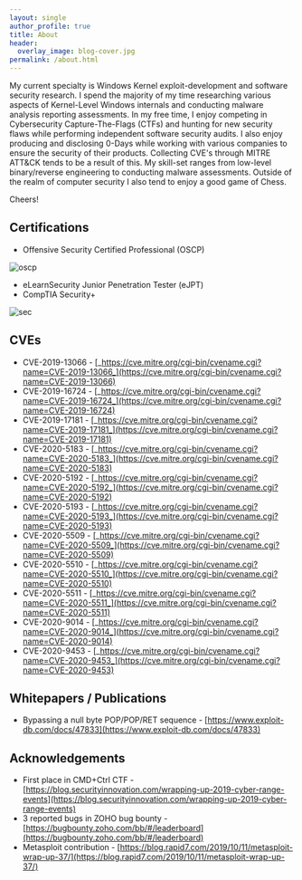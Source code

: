 ```yaml
---
layout: single
author_profile: true
title: About
header:
  overlay_image: blog-cover.jpg
permalink: /about.html
---
```


My current specialty is Windows Kernel exploit-development and software security research. I spend the majority of my time researching various aspects of Kernel-Level Windows internals and conducting malware analysis reporting assessments. In my free time, I enjoy competing in Cybersecurity Capture-The-Flags (CTFs) and hunting for new security flaws while performing independent software security audits. I also enjoy producing and disclosing 0-Days while working with various companies to ensure the security of their products. Collecting CVE's through MITRE ATT&CK tends to be a result of this. My skill-set ranges from low-level binary/reverse engineering to conducting malware assessments. Outside of the realm of computer security I also tend to enjoy a good game of Chess.

Cheers!


Certifications
---

- Offensive Security Certified Professional (OSCP)

![oscp](https://raw.githubusercontent.com/FULLSHADE/FULLSHADE.github.io/master/static/img/_posts/cert-oscp.png)

- eLearnSecurity Junior Penetration Tester (eJPT)
- CompTIA Security+

![sec](https://raw.githubusercontent.com/FULLSHADE/FULLSHADE.github.io/master/images/sse.png)

CVEs
---

- CVE-2019-13066 - [_https://cve.mitre.org/cgi-bin/cvename.cgi?name=CVE-2019-13066_](https://cve.mitre.org/cgi-bin/cvename.cgi?name=CVE-2019-13066)
- CVE-2019-16724 - [_https://cve.mitre.org/cgi-bin/cvename.cgi?name=CVE-2019-16724_](https://cve.mitre.org/cgi-bin/cvename.cgi?name=CVE-2019-16724)
- CVE-2019-17181 - [_https://cve.mitre.org/cgi-bin/cvename.cgi?name=CVE-2019-17181_](https://cve.mitre.org/cgi-bin/cvename.cgi?name=CVE-2019-17181)
- CVE-2020-5183 - [_https://cve.mitre.org/cgi-bin/cvename.cgi?name=CVE-2020-5183_](https://cve.mitre.org/cgi-bin/cvename.cgi?name=CVE-2020-5183)
- CVE-2020-5192 - [_https://cve.mitre.org/cgi-bin/cvename.cgi?name=CVE-2020-5192_](https://cve.mitre.org/cgi-bin/cvename.cgi?name=CVE-2020-5192)
- CVE-2020-5193 - [_https://cve.mitre.org/cgi-bin/cvename.cgi?name=CVE-2020-5193_](https://cve.mitre.org/cgi-bin/cvename.cgi?name=CVE-2020-5193)
- CVE-2020-5509 - [_https://cve.mitre.org/cgi-bin/cvename.cgi?name=CVE-2020-5509_](https://cve.mitre.org/cgi-bin/cvename.cgi?name=CVE-2020-5509)
- CVE-2020-5510 - [_https://cve.mitre.org/cgi-bin/cvename.cgi?name=CVE-2020-5510_](https://cve.mitre.org/cgi-bin/cvename.cgi?name=CVE-2020-5510)
- CVE-2020-5511 - [_https://cve.mitre.org/cgi-bin/cvename.cgi?name=CVE-2020-5511_](https://cve.mitre.org/cgi-bin/cvename.cgi?name=CVE-2020-5511)
- CVE-2020-9014 - [_https://cve.mitre.org/cgi-bin/cvename.cgi?name=CVE-2020-9014_](https://cve.mitre.org/cgi-bin/cvename.cgi?name=CVE-2020-9014)
- CVE-2020-9453 - [_https://cve.mitre.org/cgi-bin/cvename.cgi?name=CVE-2020-9453_](https://cve.mitre.org/cgi-bin/cvename.cgi?name=CVE-2020-9453)

Whitepapers / Publications
---

- Bypassing a null byte POP/POP/RET sequence - [https://www.exploit-db.com/docs/47833](https://www.exploit-db.com/docs/47833)


Acknowledgements
---

- First place in CMD+Ctrl CTF - [https://blog.securityinnovation.com/wrapping-up-2019-cyber-range-events](https://blog.securityinnovation.com/wrapping-up-2019-cyber-range-events)
- 3 reported bugs in ZOHO bug bounty - [https://bugbounty.zoho.com/bb/#/leaderboard](https://bugbounty.zoho.com/bb/#/leaderboard)
- Metasploit contribution - [https://blog.rapid7.com/2019/10/11/metasploit-wrap-up-37/](https://blog.rapid7.com/2019/10/11/metasploit-wrap-up-37/)
